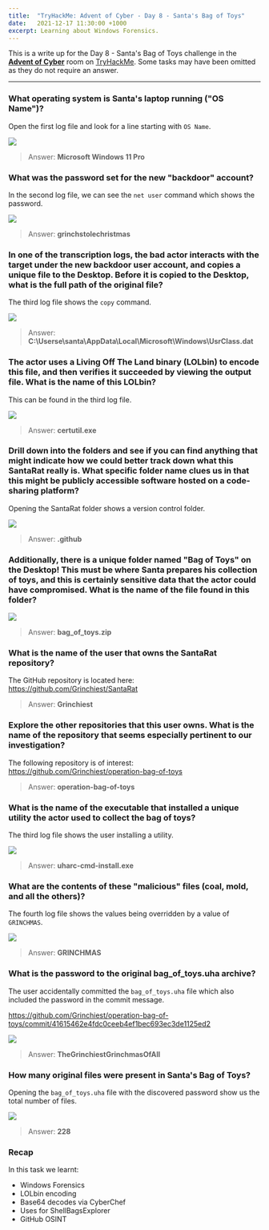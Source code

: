 ```yaml
---
title:  "TryHackMe: Advent of Cyber - Day 8 - Santa's Bag of Toys"
date:   2021-12-17 11:30:00 +1000
excerpt: Learning about Windows Forensics.
---
```


This is a write up for the Day 8 - Santa's Bag of Toys challenge in the [**Advent of Cyber**](https://tryhackme.com/room/adventofcyber3) room on [TryHackMe](https://tryhackme.com). Some tasks may have been omitted as they do not require an answer.

***

### What operating system is Santa's laptop running ("OS Name")?

Open the first log file and look for a line starting with `OS Name`.

<img src="{{ site.baseurl }}/assets/images/2021-12-17-advent-of-cyber-day-8/d8_01.jpg">

> Answer: **Microsoft Windows 11 Pro**

### What was the password set for the new "backdoor" account?

In the second log file, we can see the `net user` command which shows the password.

<img src="{{ site.baseurl }}/assets/images/2021-12-17-advent-of-cyber-day-8/d8_02.jpg">

> Answer: **grinchstolechristmas**

### In one of the transcription logs, the bad actor interacts with the target under the new backdoor user account, and copies a unique file to the Desktop. Before it is copied to the Desktop, what is the full path of the original file? 

The third log file shows the `copy` command.

<img src="{{ site.baseurl }}/assets/images/2021-12-17-advent-of-cyber-day-8/d8_03.jpg">

> Answer: **C:\Userse\santa\AppData\Local\Microsoft\Windows\UsrClass.dat**

### The actor uses a Living Off The Land binary (LOLbin) to encode this file, and then verifies it succeeded by viewing the output file. What is the name of this LOLbin?

This can be found in the third log file.

<img src="{{ site.baseurl }}/assets/images/2021-12-17-advent-of-cyber-day-8/d8_04.jpg">

> Answer: **certutil.exe**

### Drill down into the folders and see if you can find anything that might indicate how we could better track down what this SantaRat really is. What specific folder name clues us in that this might be publicly accessible software hosted on a code-sharing platform?

Opening the SantaRat folder shows a version control folder.

<img src="{{ site.baseurl }}/assets/images/2021-12-17-advent-of-cyber-day-8/d8_05.jpg">

> Answer: **.github**

### Additionally, there is a unique folder named "Bag of Toys" on the Desktop! This must be where Santa prepares his collection of toys, and this is certainly sensitive data that the actor could have compromised. What is the name of the file found in this folder? 

<img src="{{ site.baseurl }}/assets/images/2021-12-17-advent-of-cyber-day-8/d8_06.jpg">

> Answer: **bag_of_toys.zip**

### What is the name of the user that owns the SantaRat repository?

The GitHub repository is located here: https://github.com/Grinchiest/SantaRat

> Answer: **Grinchiest**

### Explore the other repositories that this user owns. What is the name of the repository that seems especially pertinent to our investigation?

The following repository is of interest: https://github.com/Grinchiest/operation-bag-of-toys

> Answer: **operation-bag-of-toys**

### What is the name of the executable that installed a unique utility the actor used to collect the bag of toys?

The third log file shows the user installing a utility.

<img src="{{ site.baseurl }}/assets/images/2021-12-17-advent-of-cyber-day-8/d8_07.jpg">

> Answer: **uharc-cmd-install.exe**

### What are the contents of these "malicious" files (coal, mold, and all the others)?

The fourth log file shows the values being overridden by a value of `GRINCHMAS`.

<img src="{{ site.baseurl }}/assets/images/2021-12-17-advent-of-cyber-day-8/d8_08.jpg">

> Answer: **GRINCHMAS**

### What is the password to the original bag_of_toys.uha archive?

The user accidentally committed the `bag_of_toys.uha` file which also included the password in the commit message.

https://github.com/Grinchiest/operation-bag-of-toys/commit/41615462e4fdc0ceeb4ef1bec693ec3de1125ed2

<img src="{{ site.baseurl }}/assets/images/2021-12-17-advent-of-cyber-day-8/d8_09.jpg">

> Answer: **TheGrinchiestGrinchmasOfAll**

### How many original files were present in Santa's Bag of Toys?

Opening the `bag_of_toys.uha` file with the discovered password show us the total number of files.

<img src="{{ site.baseurl }}/assets/images/2021-12-17-advent-of-cyber-day-8/d8_10.jpg">

> Answer: **228**

### Recap

In this task we learnt:
 * Windows Forensics
 * LOLbin encoding
 * Base64 decodes via CyberChef
 * Uses for ShellBagsExplorer
 * GitHub OSINT
 